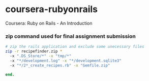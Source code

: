 # coursera-rubyonrails
Coursera: Ruby on Rails - An Introduction

### zip command used for final assignment submission
```sh
# zip the rails application and exclude some unecessary files
zip -r recipefinder.zip * 
  -x ".DS_Store/*" -x "tmp/*" 
  -x "*/development.log" -x "*/development.sqlite3" 
  -x "*/2*_create_recipes.rb" -x "Gemfile.zip"
```

```ruby
end.
```
